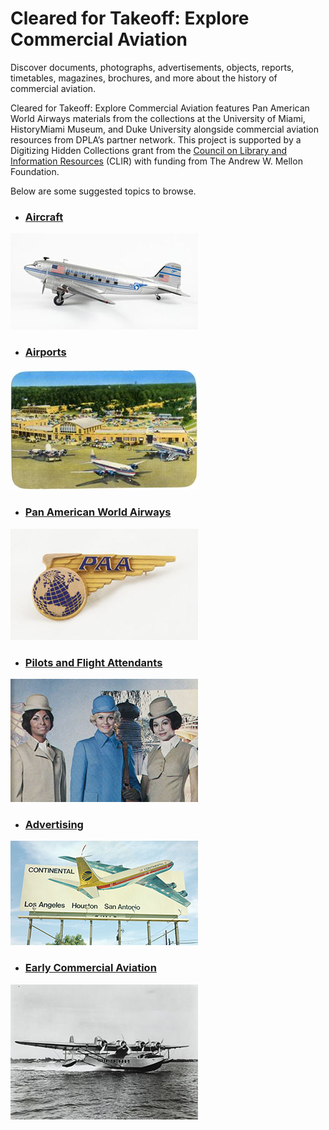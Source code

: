 # Cleared for Takeoff: Explore Commercial Aviation

Discover documents, photographs, advertisements, objects, reports, timetables, magazines, brochures, and more about the history of commercial aviation. 

Cleared for Takeoff: Explore Commercial Aviation features Pan American World Airways materials from the collections at the University of Miami, HistoryMiami Museum, and Duke University alongside commercial aviation resources from DPLA’s partner network. This project is supported by a Digitizing Hidden Collections grant from the [Council on Library and Information Resources](https://www.clir.org/) (CLIR) with funding from The Andrew W. Mellon Foundation.

Below are some suggested topics to browse. 

- ### [Aircraft](/search?q=aircraft*%20OR%20%22douglas%20DC%22%20OR%20boeing%20OR%20lockheed%20OR%20fokker%20OR%20fairchild%20OR%20sikorsky%20NOT%20pin%20NOT%20insignia)
![aircraft](/static/local/aviation/airplane1_hmm0001_48.jpg "Aircraft")
- ### [Airports](/search?q=airport*)
![airports](/static/local/aviation/airport_asm0299_678.jpg "Airports")
- ### [Pan American World Airways](/search?q=+%22pan+american+world%22+OR+%22pan+american+airways%22+OR+%22pan+am%22)
![panam](/static/local/aviation/Pan_Am1_hmm0001_301.jpg "Pan American World Airways")
- ### [Pilots and Flight Attendants](/search?q=pilot+OR+pilots+OR+stewardess+OR+stewardesses+OR+steward+OR+%22flight+attendant%22+OR+%22flight+attendants%22)
![pilots](/static/local/aviation/flight_attendant1_asm0341_67067.jpg "Pilots and Flight Attendants")
- ### [Advertising](/search?q=advertising+OR+advertisement*+OR+poster*+OR+brochure*+OR+promotional)
![ads](/static/local/aviation/Ads4_DukeD.jpg "Advertising")
- ### [Early Commercial Aviation](/search?before=1945) 
![early](/static/local/aviation/early_aviation1_asm0341_126581.jpg "Early Commercial Aviation")
